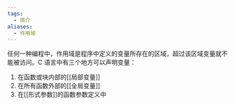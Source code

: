 ```yaml
---
tags:
  - 简介
aliases:
  - 作用域
---
```

任何一种编程中，作用域是程序中定义的变量所存在的区域，超过该区域变量就不能被访问。C 语言中有三个地方可以声明变量：

1.  在函数或块内部的[[局部变量]]
2.  在所有函数外部的[[全局变量]]
3.  在[[形式参数]]的函数参数定义中